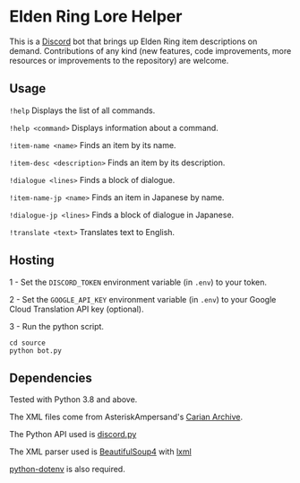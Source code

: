 # Elden Ring Lore Helper
This is a [Discord](https://discord.com/) bot that brings up Elden Ring item descriptions on demand. Contributions of any kind (new features, code improvements, more resources or improvements to the repository) are welcome.

## Usage
`!help` Displays the list of all commands.

`!help <command>` Displays information about a command.

`!item-name <name>` Finds an item by its name.

`!item-desc <description>` Finds an item by its description.

`!dialogue <lines>` Finds a block of dialogue.

`!item-name-jp <name>` Finds an item in Japanese by name.

`!dialogue-jp <lines>` Finds a block of dialogue in Japanese.

`!translate <text>` Translates text to English.

## Hosting
1 - Set the `DISCORD_TOKEN` environment variable (in `.env`) to your token.

2 - Set the `GOOGLE_API_KEY` environment variable (in `.env`) to your Google Cloud Translation API key (optional).

3 - Run the python script.
```shell
cd source
python bot.py
```

## Dependencies
Tested with Python 3.8 and above.

The XML files come from AsteriskAmpersand's [Carian Archive](https://github.com/AsteriskAmpersand/Carian-Archive).

The Python API used is [discord.py](https://github.com/Rapptz/discord.py)

The XML parser used is [BeautifulSoup4](https://github.com/wention/BeautifulSoup4) with [lxml](https://github.com/lxml/lxml)

[python-dotenv](https://github.com/theskumar/python-dotenv) is also required.
